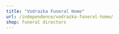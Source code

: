 ```yaml
---
title: "Vodrazka Funeral Home"
url: /independence/vodrazka-funeral-home/
shop: funeral directors
---
```

